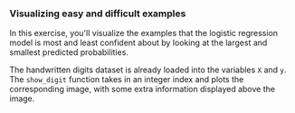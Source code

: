### Visualizing easy and difficult examples

In this exercise, you'll visualize the examples that the logistic regression model is most and least confident about by looking at the largest and smallest predicted probabilities.

The handwritten digits dataset is already loaded into the variables `X` and `y`. The `show_digit` function takes in an integer index and plots the corresponding image, with some extra information displayed above the image.
